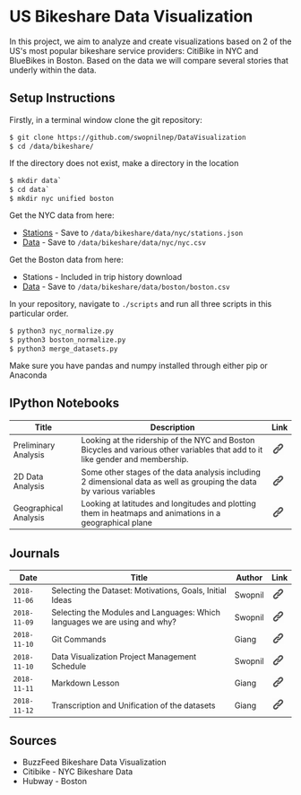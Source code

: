 # US Bikeshare Data Visualization

In this project, we aim to analyze and create visualizations based on 2 of the US's most popular bikeshare service providers: CitiBike in NYC and BlueBikes in Boston. Based on the data we will compare several stories that underly within the data. 

## Setup Instructions
Firstly, in a terminal window clone the git repository: 
```
$ git clone https://github.com/swopnilnep/DataVisualization
$ cd /data/bikeshare/
```

If the directory does not exist, make a directory in the location
```
$ mkdir data`
$ cd data`
$ mkdir nyc unified boston
```


Get the NYC data from here: 
* [Stations](https://feeds.citibikenyc.com/stations/stations.json) - Save to `/data/bikeshare/data/nyc/stations.json`
* [Data](https://s3.amazonaws.com/tripdata/index.html) - Save to `/data/bikeshare/data/nyc/nyc.csv`

Get the Boston data from here: 
* Stations - Included in trip history download
* [Data](http://files.hubwaydatachallenge.org/hubway_2011_07_through_2013_11.zip) -  Save to `/data/bikeshare/data/boston/boston.csv`

In your repository, navigate to `./scripts` and run all three scripts in this particular order.
```
$ python3 nyc_normalize.py
$ python3 boston_normalize.py
$ python3 merge_datasets.py
```
Make sure you have pandas and numpy installed through either pip or Anaconda

## IPython Notebooks 
 Title  | Description | Link |
|---|---|---| 
|Preliminary Analysis | Looking at the ridership of the NYC and Boston Bicycles and various other variables that add to it like gender and membership.| [![img](./images/link.png)](ipython/analysis_giang.ipynb) |
| 2D Data Analysis | Some other stages of the data analysis including 2 dimensional data as well as grouping the data by various variables |[![img](./images/link.png)](ipython/analysis_swopnil.ipynb) |
| Geographical Analysis | Looking at latitudes and longitudes and plotting them in heatmaps and animations in a geographical plane | [![img](./images/link.png)](ipython/gmaps_visualizations.ipynb.ipynb) |

## Journals
| Date  | Title  | Author | Link |
|---|---|---|---|
| `2018-11-06`  | Selecting the Dataset: Motivations, Goals, Initial Ideas  | Swopnil | [![img](./images/link.png)](journals/20181106_swopnil.md) |
| `2018-11-09`  | Selecting the Modules and Languages: Which languages we are using and why?  | Swopnil | [![img](./images/link.png)](journals/20181109_swopnil.md) |
| `2018-11-10`  | Git Commands | Giang | [![img](./images/link.png)](journals/20181110_giang.md) |
| `2018-11-10`  | Data Visualization Project Management Schedule | Swopnil | [![img](./images/link.png)](journals/20181115_swopnil.md) |
| `2018-11-11`  | Markdown Lesson | Giang | [![img](./images/link.png)](journals/20181111_giang.md) |
| `2018-11-12`  | Transcription and Unification of the datasets | Giang | [![img](./images/link.png)](journals/20181122_giang.md) |

## Sources
* BuzzFeed Bikeshare Data Visualization
* Citibike - NYC Bikeshare Data
* Hubway - Boston
